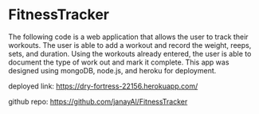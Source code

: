 # FitnessTracker
The following code is a web application that allows the user to track their workouts. 
The user is able to add a workout and record the weight, reeps, sets, and duration. Using the workouts already entered, the user is able to document the type of work out and mark it complete. This app was designed using mongoDB, node.js, and heroku for deployment. 


deployed link: https://dry-fortress-22156.herokuapp.com/

github repo: https://github.com/janayAl/FitnessTracker